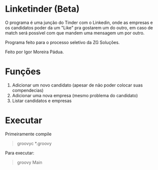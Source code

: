 # Linketinder (Beta)

O programa é uma junção do Tinder com o Linkedin, onde as empresas e os candidatos poder da um "Like" pra gostarem um do outro, em caso de match será possível com que mandem uma mensagem um por outro.

Programa feito para o processo seletivo da ZG Soluções. 

Feito por Igor Moreira Pádua.

# Funções

1. Adicionar um novo candidato (apesar de não poder colocar suas compendecias)
2. Adicionar uma nova empresa (mesmo problema do candidato)
3. Listar candidatos e empresas

# Executar

Primeiramente compile

> groovyc *.groovy

Para executar:

> groovy Main

